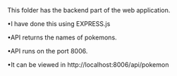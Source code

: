 This folder has the backend part of the web application.

•I have done this using EXPRESS.js

•API returns the names of pokemons.

•API runs on the port 8006.

•It can be viewed in http://localhost:8006/api/pokemon
